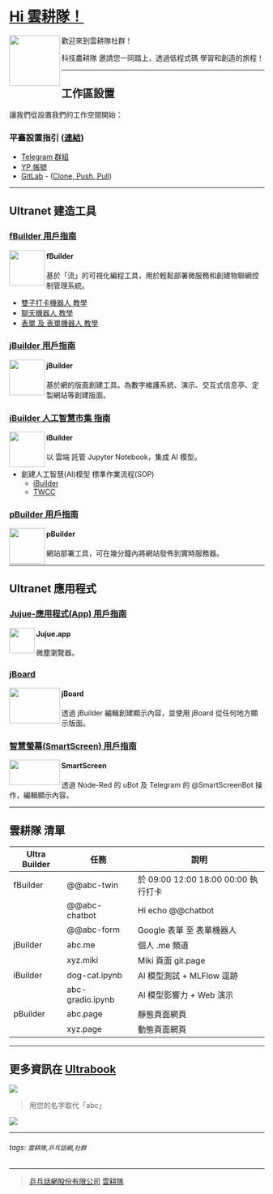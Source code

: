 # [Hi 雲耕隊！](https://clouder.ypcloud.com/)

[<img align="left" height="100" src="https://i.imgur.com/sl2xU5X.png">](https://clouder.ypcloud.com/)

歡迎來到雲耕隊社群！

科技農耕隊 邀請您一同踏上，透過低程式碼 學習和創造的旅程！

---

## 工作區設置

讓我們從設置我們的工作空間開始：

### 平臺設置指引 ([連結](https://github.com/YPCloudInc/Clouder/blob/main/%E6%BC%A2%E8%AA%9E/md/%E8%A8%AD%E7%BD%AE.md))

- [Telegram 群組](https://github.com/YPCloudInc/Clouder/blob/main/%E6%BC%A2%E8%AA%9E/md/%E8%A8%AD%E7%BD%AE.md)
- [YP 帳號](https://github.com/YPCloudInc/Clouder/blob/main/%E6%BC%A2%E8%AA%9E/md/%E8%A8%AD%E7%BD%AE.md)
- [GitLab](https://github.com/YPCloudInc/Clouder/blob/main/%E6%BC%A2%E8%AA%9E/md/%E8%A8%AD%E7%BD%AE.md) - ([Clone, Push, Pull](https://github.com/YPCloudInc/Clouder/blob/main/%E6%BC%A2%E8%AA%9E/md/git-%E5%85%8B%E9%9A%86.md))

---

## Ultranet 建造工具

### [fBuilder 用戶指南](https://github.com/motebus/ultrabook/tree/main/Ultranet%20Apps/fBuilder)

[<img align="left" width="70" height="70" src="https://i.imgur.com/lWgj5Fr.jpg" />](https://run.ypcloud.com/)

#### fBuilder
基於「流」的可視化編程工具，用於輕鬆部署微服務和創建物聯網控制管理系統。

- [雙子打卡機器人 教學](https://github.com/YPCloudInc/Clouder/blob/main/%E6%BC%A2%E8%AA%9E/md/%E9%9B%99%E5%AD%90.md)
- [聊天機器人 教學](https://github.com/YPCloudInc/Clouder/blob/main/%E6%BC%A2%E8%AA%9E/md/%E8%81%8A%E5%A4%A9%E6%A9%9F%E5%99%A8%E4%BA%BA.md)  
- [表單 及 表單機器人 教學](https://github.com/YPCloudInc/Clouder/blob/main/md/form.md)

### [jBuilder 用戶指南](https://github.com/YPCloudInc/Clouder/blob/main/%E6%BC%A2%E8%AA%9E/md/jBuilder.md)

[<img align="left" height="70" src="https://i.imgur.com/p9jaFdK.png">](https://run.ypcloud.com/)

#### jBuilder
基於網的版面創建工具。為數字維護系統、演示、交互式信息亭、定製網站等創建版面。

### [iBuilder 人工智慧市集 指南](https://github.com/YPCloudInc/Clouder/blob/main/md/aim.md)

[<img align="left" height="70" src="https://i.imgur.com/hRUqgoP.png">](https://run.ypcloud.com/)

#### iBuilder
以 雲端 託管 Jupyter Notebook，集成 AI 模型。

- 創建人工智慧(AI)模型 標準作業流程(SOP)
  - [iBuilder](https://github.com/YPCloudInc/Clouder/blob/main/md/iBuilder.md)
  - [TWCC](https://github.com/YPCloudInc/Clouder/blob/main/md/TWCC.md)

### [pBuilder 用戶指南](https://github.com/motebus/ultrabook/blob/main/Ultranet%20Apps/pBuilder%20User%20Guide.md)

[<img align="left" height="70" src="https://i.imgur.com/gLlkmXT.png">](https://run.ypcloud.com/)

#### pBuilder
網站部署工具，可在幾分鐘內將網站發佈到實時服務器。

---

## Ultranet 應用程式

### [Jujue-應用程式(App) 用戶指南](https://github.com/motebus/ultrabook/blob/main/Ultranet%20Apps/jujue-app%20User%20Guide.md)

[<img align="left" height="50" src="https://i.imgur.com/D0BZj5F.png" />](https://jujue.app/browser)

#### Jujue.app
微塵瀏覽器。

### [jBoard](https://jboard.ypcloud.com/)

[<img align="left" width="100" height="70" src="https://i.imgur.com/5rrq8ur.png" />](https://jboard.ypcloud.com/)

#### jBoard
透過 jBuilder 編輯創建顯示內容，並使用 jBoard 從任何地方顯示版面。

### [智慧螢幕(SmartScreen) 用戶指南](https://github.com/motebus/ultrabook/blob/main/Ultranet%20Apps/SmartScreen%20User%20Guide.md)

[<img align="left" width="100" height="50" src="https://i.imgur.com/Jl3YyH9.png" />](https://smartscreen.tv)

#### SmartScreen
透過 Node-Red 的 uBot 及 Telegram 的 @SmartScreenBot 操作，編輯顯示內容。

---

## 雲耕隊 清單

| Ultra Builder | 任務 | 說明 |
| -------- | -------- | -------- |
| fBuilder | @@abc-twin | 於 09:00 12:00 18:00 00:00 執行打卡 |
| | @@abc-chatbot | Hi echo @@chatbot |
| | @@abc-form | Google 表單 至 表單機器人 |
| jBuilder | abc.me | 個人 .me 頻道 |
| | xyz.miki | Miki 頁面 git.page |
| iBuilder | dog-cat.ipynb | Al 模型測試 + MLFlow 逕跡 |
| | abc-gradio.ipynb | Al 模型影響力 + Web 演示 |
| pBuilder | abc.page | 靜態頁面網頁 |
| | xyz.page | 動態頁面網頁 |

---
更多資訊在 [Ultrabook](https://github.com/motebus/ultrabook)
---

[![](https://user-images.githubusercontent.com/116076967/198514847-13ff6bc1-893d-4f5d-9f0a-4efabbe2aded.jpeg)](https://clouder.ypcloud.com/)
> 用您的名字取代「abc」

[<img src="https://i.imgur.com/FTdU6lQ.jpg" width=auto height=auto>](https://clouder.ypcloud.com/)

---
###### tags: `雲耕隊`,`乒乓話網`,`社群` 
---
> [乒乓話網股份有限公司](https://www.ypcloud.com)
> [雲耕隊](https://clouder.ypcloud.com)
